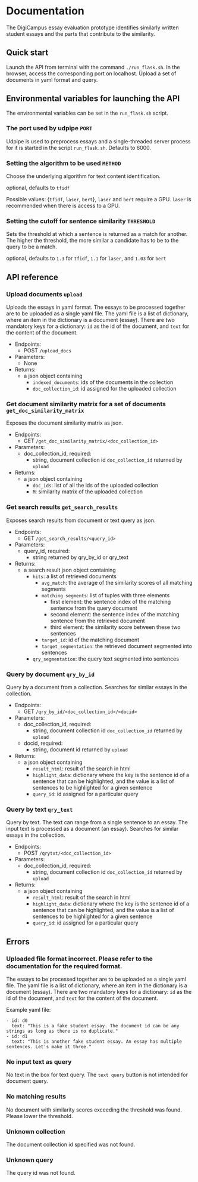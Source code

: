 # Documentation

The DigiCampus essay evaluation prototype identifies similarly written student essays and the parts that contribute to the similarity.


## Quick start

Launch the API from terminal with the command `./run_flask.sh`. In the browser, access the corresponding port on localhost. Upload a set of documents in yaml format and query.


## Environmental variables for launching the API

The environmental variables can be set in the `run_flask.sh` script.

### The port used by udpipe `PORT`

Udpipe is used to preprocess essays and a single-threaded server process for it is started in the script `run_flask.sh`. Defaults to 6000.


### Setting the algorithm to be used `METHOD`

Choose the underlying algorithm for text content identification.

optional, defaults to `tfidf`

Possible values: {`tfidf`, `laser`, `bert`}, `laser` and `bert` require a GPU. `laser` is recommended when there is access to a GPU.


### Setting the cutoff for sentence similarity `THRESHOLD`

Sets the threshold at which a sentence is returned as a match for another. The higher the threshold, the more similar a candidate has to be to the query to be a match.

optional, defaults to `1.3` for `tfidf`, `1.1` for `laser`, and `1.03` for `bert`


## API reference

### Upload documents `upload`

Uploads the essays in yaml format. The essays to be processed together are to be uploaded as a single yaml file. The yaml file is a list of dictionary, where an item in the dictionary is a document (essay). There are two mandatory keys for a dictionary: `id` as the id of the document, and `text` for the content of the document.

- Endpoints:
    - POST `/upload_docs`
- Parameters:
    - None
- Returns:
    - a json object containing
        - `indexed_documents`: ids of the documents in the collection
        - `doc_collection_id`: id assigned for the uploaded collection


### Get document similarity matrix for a set of documents `get_doc_similarity_matrix`

Exposes the document similarity matrix as json.

- Endpoints:
    - GET `/get_doc_similarity_matrix/<doc_collection_id>`
- Parameters:
    - doc_collection_id, required:
        - string, document collection id `doc_collection_id` returned by `upload`
- Returns:
    - a json object containing
        - `doc_ids`: list of all the ids of the uploaded collection
        - `M`: similarity matrix of the uploaded collection


### Get search results `get_search_results`

Exposes search results from document or text query as json.

- Endpoints:
    - GET `/get_search_results/<query_id>`
- Parameters:
    - query_id, required:
        - string returned by qry_by_id or qry_text
- Returns:
    - a search result json object containing
        - `hits`: a list of retrieved documents
            - `avg_match`: the average of the similarity scores of all matching segments
            - `matching segments`: list of tuples with three elements
                - first element: the sentence index of the matching sentence from the query document
                - second element: the sentence index of the matching sentence from the retrieved document
                - third element: the similarity score between these two sentences
            - `target_id`: id of the matching document
            - `target_segmentation`: the retrieved document segmented into sentences
        - `qry_segmentation`: the query text segmented into sentences


### Query by document `qry_by_id`

Query by a document from a collection. Searches for similar essays in the collection.

- Endpoints:
    - GET `/qry_by_id/<doc_collection_id>/<docid>`
- Parameters:
    - doc_collection_id, required:
        - string, document collection id `doc_collection_id` returned by `upload`
    - docid, required:
        - string, document id returned by `upload`
- Returns:
    - a json object containing
        - `result_html`: result of the search in html
        - `highlight_data`: dictionary where the key is the sentence id of a sentence that can be highlighted, and the value is a list of sentences to be highlighted for a given sentence
        - `query_id`: id assigned for a particular query


### Query by text `qry_text`

Query by text. The text can range from a single sentence to an essay. The input text is processed as a document (an essay). Searches for similar essays in the collection.

- Endpoints:
    - POST `/qrytxt/<doc_collection_id>`
- Parameters:
    - doc_collection_id, required:
        - string, document collection id `doc_collection_id` returned by `upload`
- Returns:
    - a json object containing
        - `result_html`: result of the search in html
        - `highlight_data`: dictionary where the key is the sentence id of a sentence that can be highlighted, and the value is a list of sentences to be highlighted for a given sentence
        - `query_id`: id assigned for a particular query


## Errors

### Uploaded file format incorrect. Please refer to the documentation for the required format.

The essays to be processed together are to be uploaded as a single yaml file. The yaml file is a list of dictionary, where an item in the dictionary is a document (essay). There are two mandatory keys for a dictionary: `id` as the id of the document, and `text` for the content of the document.

Example yaml file:

```
- id: d0
  text: "This is a fake student essay. The document id can be any strings as long as there is no duplicate."
- id: d1
  text: "This is another fake student essay. An essay has multiple sentences. Let's make it three."
```


### No input text as query

No text in the box for text query. The `text query` button is not intended for document query.


### No matching results

No document with similarity scores exceeding the threshold was found. Please lower the threshold.


### Unknown collection

The document collection id specified was not found.


### Unknown query

The query id was not found.